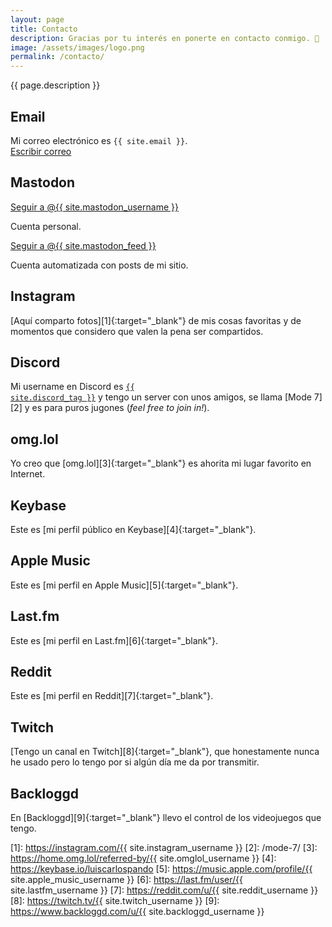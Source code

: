 ```yaml
---
layout: page
title: Contacto
description: Gracias por tu interés en ponerte en contacto conmigo. 🥰
image: /assets/images/logo.png
permalink: /contacto/
---
```


<p class="text-center">{{ page.description }}</p>

## <i class="fa-solid fa-envelope"></i> Email
Mi correo electrónico es <code>{{ site.email }}</code>.<br>
<a href="mailto:{{ site.email }}" class="btn btn-primary btn-sm" data-toggle="tooltip" data-placement="top" title="Escribir correo">
<i class="fa-solid fa-pen-to-square"></i> Escribir correo
</a>

## <i class="fa-brands fa-mastodon"></i> Mastodon
<a rel="me" href="{{ site.mastodon_url }}" class="btn btn-primary btn-sm" data-toggle="tooltip" data-placement="top" title="Seguir a @{{ site.mastodon_username }} en Mastodon" target="_blank">
<i class="fa-brands fa-mastodon"></i> Seguir a @{{ site.mastodon_username }}
</a>

Cuenta personal.

<a rel="me" href="https://hachyderm.io/@{{ site.mastodon_feed }}" class="btn btn-primary btn-sm" data-toggle="tooltip" data-placement="top" title="Seguir a @{{ site.mastodon_feed }} en Mastodon" target="_blank">
<i class="fa-brands fa-mastodon"></i> Seguir a @{{ site.mastodon_feed }}
</a>

Cuenta automatizada con posts de mi sitio.

## <i class="fa-brands fa-instagram"></i> Instagram
[Aquí comparto fotos][1]{:target="_blank"} de mis cosas favoritas y de momentos que considero que valen la pena ser compartidos.

## <i class="fa-brands fa-discord"></i> Discord
Mi username en Discord es <a href="{{ site.discord_profile }}" target="_blank"><code>{{ site.discord_tag }}</code></a> y tengo un server con unos amigos, se llama [Mode 7][2] y es para puros jugones (*feel free to join in!*).

## <i class="fa-solid fa-heart"></i> omg.lol
Yo creo que [omg.lol][3]{:target="_blank"} es ahorita mi lugar favorito en Internet.

## <i class="fa-brands fa-keybase"></i> Keybase
Este es [mi perfil público en Keybase][4]{:target="_blank"}.

## <i class="fa-brands fa-itunes-note"></i> Apple Music
Este es [mi perfil en Apple Music][5]{:target="_blank"}.

## <i class="fa-brands fa-lastfm"></i> Last.fm
Este es [mi perfil en Last.fm][6]{:target="_blank"}.

## <i class="fa-brands fa-reddit"></i> Reddit
Este es [mi perfil en Reddit][7]{:target="_blank"}.

## <i class="fa-brands fa-twitch"></i> Twitch
[Tengo un canal en Twitch][8]{:target="_blank"}, que honestamente nunca he usado pero lo tengo por si algún día me da por transmitir.

## <i class="fa-solid fa-gamepad"></i> Backloggd
En [Backloggd][9]{:target="_blank"} llevo el control de los videojuegos que tengo.

[1]: https://instagram.com/{{ site.instagram_username }}
[2]: /mode-7/
[3]: https://home.omg.lol/referred-by/{{ site.omglol_username }}
[4]: https://keybase.io/luiscarlospando
[5]: https://music.apple.com/profile/{{ site.apple_music_username }}
[6]: https://last.fm/user/{{ site.lastfm_username }}
[7]: https://reddit.com/u/{{ site.reddit_username }}
[8]: https://twitch.tv/{{ site.twitch_username }}
[9]: https://www.backloggd.com/u/{{ site.backloggd_username }}